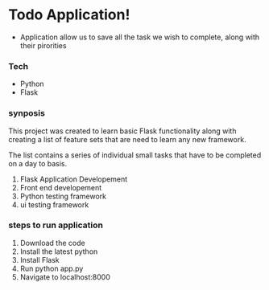 # Todo Application!

  - Application allow us to save all the task we wish to complete, along with their pirorities
  
### Tech


* Python 
* Flask

### synposis

This project was created to learn basic Flask functionality along with creating a list of feature sets that are need to learn any new framework.

The list contains a series of individual small tasks that have to be completed on a day to basis.

1. Flask Application Developement
2. Front end developement 
3. Python testing framework 
4. ui testing framework

### steps to run application 

1. Download the code 
2. Install the latest python 
3. Install Flask
4. Run python app.py 
5. Navigate to localhost:8000




